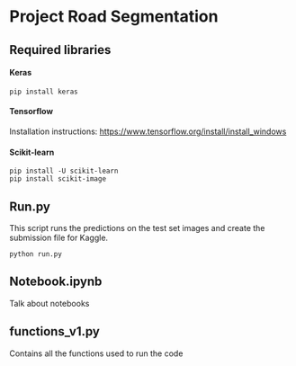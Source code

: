 # Project Road Segmentation

## Required libraries
#### Keras
```
pip install keras
```

#### Tensorflow
Installation instructions:
https://www.tensorflow.org/install/install_windows

#### Scikit-learn
```
pip install -U scikit-learn
pip install scikit-image
```

## Run.py
This script runs the predictions on the test set images and create the submission file for Kaggle.
```
python run.py
```

## Notebook.ipynb
Talk about notebooks

## functions_v1.py
Contains all the functions used to run the code




